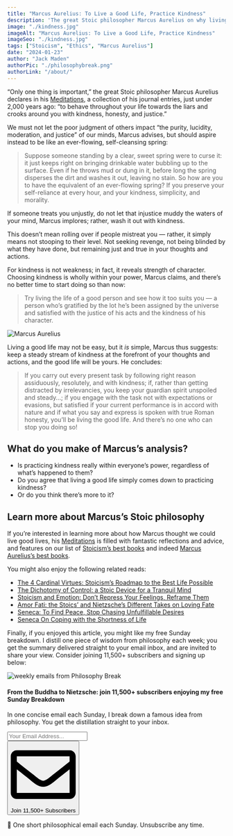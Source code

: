 ```yaml
---
title: "Marcus Aurelius: To Live a Good Life, Practice Kindness"
description: 'The great Stoic philosopher Marcus Aurelius on why living a good life comes down to one simple principle: practicing kindness.'
image: "./kindness.jpg"
imageAlt: "Marcus Aurelius: To Live a Good Life, Practice Kindness"
imageSeo: "./kindness.jpg"
tags: ["Stoicism", "Ethics", "Marcus Aurelius"]
date: "2024-01-23"
author: "Jack Maden"
authorPic: "./philosophybreak.png"
authorLink: "/about/"
---
```


<span class="big-letter">“O</span>nly one thing is important,” the great Stoic philosopher Marcus Aurelius declares in his <a target="_blank" rel="noopener noreferrer sponsored" href="http://www.amazon.com/Meditations-Annotated-Marcus-Aurelius/dp/1541673859?&linkCode=ll1&tag=philosophybre-20&linkId=d83ef5b58e209f9e046ef87bc2dbee2e&language=en_US&ref_=as_li_ss_tl">Meditations</a>, a collection of his journal entries, just under 2,000 years ago: “to behave throughout your life towards the liars and crooks around you with kindness, honesty, and justice.”

We must not let the poor judgment of others impact “the purity, lucidity, moderation, and justice” of our minds, Marcus advises, but should aspire instead to be like an ever-flowing, self-cleansing spring:

>Suppose someone standing by a clear, sweet spring were to curse it: it just keeps right on bringing drinkable water bubbling up to the surface. Even if he throws mud or dung in it, before long the spring disperses the dirt and washes it out, leaving no stain. So how are you to have the equivalent of an ever-flowing spring? If you preserve your self-reliance at every hour, and your kindness, simplicity, and morality.

If someone treats you unjustly, do not let that injustice muddy the waters of your mind, Marcus implores; rather, wash it out with kindness.

This doesn’t mean rolling over if people mistreat you — rather, it simply means not stooping to their level. Not seeking revenge, not being blinded by what they have done, but remaining just and true in your thoughts and actions. 

For kindness is not weakness; in fact, it reveals strength of character. Choosing kindness is wholly within your power, Marcus claims, and there’s no better time to start doing so than now:

>Try living the life of a good person and see how it too suits you — a person who’s gratified by the lot he’s been assigned by the universe and satisfied with the justice of his acts and the kindness of his character.

![Marcus Aurelius](./marcus.jpg "Marcus Aurelius was Roman emperor from 161 to 180 CE and a significant contributor to Stoic philosophy. Marcus reigned during a time of many significant military conflicts, as well as the Antonine Plague, a pandemic that devastated the population of the Roman Empire, causing the deaths of five million people. Despite these difficult events — or perhaps because of them — the philosophy Marcus advocated is one of calmness and serenity. As he advises in one of many natty aphorisms: ‘You have power over your mind — not outside events. Realize this, and you will find strength.’")

Living a good life may not be easy, but it _is_ simple, Marcus thus suggests: keep a steady stream of kindness at the forefront of your thoughts and actions, and the good life will be yours. He concludes:

>If you carry out every present task by following right reason assiduously, resolutely, and with kindness; if, rather than getting distracted by irrelevancies, you keep your guardian spirit unspoiled and steady…; if you engage with the task not with expectations or evasions, but satisfied if your current performance is in accord with nature and if what you say and express is spoken with true Roman honesty, you’ll be living the good life. And there’s no one who can stop you doing so!

## What do you make of Marcus’s analysis?

- Is practicing kindness really within everyone’s power, regardless of what’s happened to them?
- Do you agree that living a good life simply comes down to practicing kindness?
- Or do you think there’s more to it?

## Learn more about Marcus’s Stoic philosophy

<span class="big-letter">I</span>f you’re interested in learning more about how Marcus thought we could live good lives, his <a target="_blank" rel="noopener noreferrer sponsored" href="http://www.amazon.com/Meditations-Annotated-Marcus-Aurelius/dp/1541673859?&linkCode=ll1&tag=philosophybre-20&linkId=d83ef5b58e209f9e046ef87bc2dbee2e&language=en_US&ref_=as_li_ss_tl">Meditations</a> is filled with fantastic reflections and advice, and features on our list of [Stoicism’s best books](/reading-lists/stoicism/) and indeed [Marcus Aurelius’s best books](/reading-lists/marcus-aurelius-best-books). 

You might also enjoy the following related reads:

- [The 4 Cardinal Virtues: Stoicism’s Roadmap to the Best Life Possible](/articles/four-cardinal-virtues-stoicism-roadmap-to-the-best-life-possible/)
- [The Dichotomy of Control: a Stoic Device for a Tranquil Mind](/articles/dichotomy-of-control-a-stoic-device-for-a-tranquil-mind/)
- [Stoicism and Emotion: Don’t Repress Your Feelings, Reframe Them](/articles/stoicism-and-emotion-dont-repress-your-feelings-reframe-them/)
- [Amor Fati: the Stoics’ and Nietzsche’s Different Takes on Loving Fate](/articles/amor-fati-the-stoics-and-nietzsche-different-takes-on-loving-fate/)
- [Seneca: To Find Peace, Stop Chasing Unfulfillable Desires](/articles/seneca-to-find-peace-stop-chasing-unfulfillable-desires/)
- [Seneca On Coping with the Shortness of Life](/articles/seneca-on-coping-with-the-shortness-of-life/)

Finally, if you enjoyed this article, you might like my free Sunday breakdown. I distill one piece of wisdom from philosophy each week; you get the summary delivered straight to your email inbox, and are invited to share your view. Consider joining 11,500+ subscribers and signing up below:

<!--big subscribe-->
<div class="course-promo darkradial-background subscribe text-center">
    <img src="/static/6313d50bc32799a6c869239128784c7b/e7f7a/weekly-break.webp" alt="weekly emails from Philosophy Break">
    <h4>From the Buddha to Nietzsche: join 11,500+ subscribers enjoying my free Sunday Breakdown</h4>
    <p class="small-grey-font no-mar-bottom">In one concise email each Sunday, I break down a famous idea from philosophy. You get the distillation straight to your inbox.</p>
    <div class="small-pad-top">
        <form action="https://app.convertkit.com/forms/5812400/subscriptions" method="post" data-sv-form="5812400" data-uid="be0e52d3c0" data-format="inline" data-version="6" data-options="{&quot;settings&quot;:{&quot;after_subscribe&quot;:{&quot;action&quot;:&quot;message&quot;,&quot;success_message&quot;:&quot;Thank you, philosopher! Your welcome email will land in your inbox shortly.&quot;,&quot;redirect_url&quot;:&quot;https://philosophybreak.com/thank-you/&quot;},&quot;analytics&quot;:{&quot;google&quot;:null,&quot;fathom&quot;:null,&quot;facebook&quot;:null,&quot;segment&quot;:null,&quot;pinterest&quot;:null,&quot;sparkloop&quot;:null,&quot;googletagmanager&quot;:null},&quot;modal&quot;:{&quot;trigger&quot;:&quot;timer&quot;,&quot;scroll_percentage&quot;:null,&quot;timer&quot;:5,&quot;devices&quot;:&quot;all&quot;,&quot;show_once_every&quot;:15},&quot;powered_by&quot;:{&quot;show&quot;:false,&quot;url&quot;:&quot;https://convertkit.com/features/forms?utm_campaign=poweredby&amp;utm_content=form&amp;utm_medium=referral&amp;utm_source=dynamic&quot;},&quot;recaptcha&quot;:{&quot;enabled&quot;:false},&quot;return_visitor&quot;:{&quot;action&quot;:&quot;show&quot;,&quot;custom_content&quot;:&quot;&quot;},&quot;slide_in&quot;:{&quot;display_in&quot;:&quot;bottom_right&quot;,&quot;trigger&quot;:&quot;timer&quot;,&quot;scroll_percentage&quot;:null,&quot;timer&quot;:5,&quot;devices&quot;:&quot;all&quot;,&quot;show_once_every&quot;:15},&quot;sticky_bar&quot;:{&quot;display_in&quot;:&quot;top&quot;,&quot;trigger&quot;:&quot;timer&quot;,&quot;scroll_percentage&quot;:null,&quot;timer&quot;:5,&quot;devices&quot;:&quot;all&quot;,&quot;show_once_every&quot;:15}},&quot;version&quot;:&quot;6&quot;}" min-width="400 500 600 700 800">
        <div data-style="clean"><ul data-element="errors" data-group="alert"></ul><div data-element="fields" data-stacked="false">
            <div>
                <input name="email_address" aria-label="Your Email Address..." placeholder="Your Email Address..." required type="email" />
            </div>
            <button class="button primary" type="submit" data-element="submit"><div><div></div><div></div><div></div></div><span><svg xmlns="http://www.w3.org/2000/svg" viewBox="0 0 512 512"><path d="M464 64H48C21.49 64 0 85.49 0 112v288c0 26.51 21.49 48 48 48h416c26.51 0 48-21.49 48-48V112c0-26.51-21.49-48-48-48zm0 48v40.805c-22.422 18.259-58.168 46.651-134.587 106.49-16.841 13.247-50.201 45.072-73.413 44.701-23.208.375-56.579-31.459-73.413-44.701C106.18 199.465 70.425 171.067 48 152.805V112h416zM48 400V214.398c22.914 18.251 55.409 43.862 104.938 82.646 21.857 17.205 60.134 55.186 103.062 54.955 42.717.231 80.509-37.199 103.053-54.947 49.528-38.783 82.032-64.401 104.947-82.653V400H48z"/></svg>Join 11,500+ Subscribers</span></button>
            </div>
            </div>
        </form>
        <p class="tiny-mar-top no-mar-bottom review-font">💭 One short philosophical email each Sunday. Unsubscribe any time.</p>
    </div>
</div>